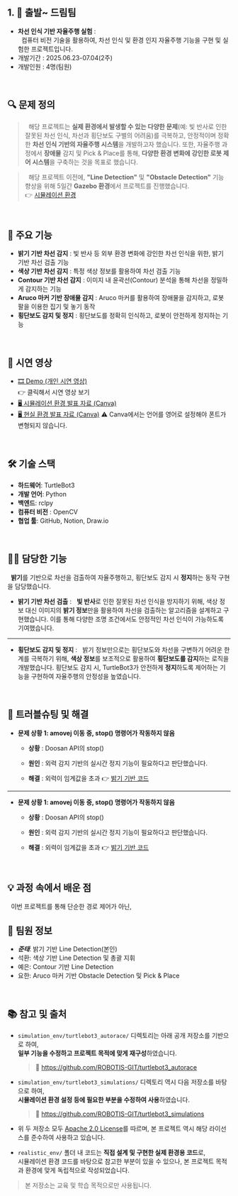 ## 1. 🚗 출발~ 드림팀
- **차선 인식 기반 자율주행 실험** :  
  &nbsp;&nbsp;컴퓨터 비전 기술을 활용하여, 차선 인식 및 환경 인지 자율주행 기능을 구현 및 실험한 프로젝트입니다.
- 개발기간 : 2025.06.23-07.04(2주) 
- 개발인원 : 4명(팀원) 
<br />

## 🔍 문제 정의
> &nbsp;&nbsp;해당 프로젝트는 **실제 환경에서 발생할 수 있는 다양한 문제**(예: 빛 반사로 인한 잘못된 차선 인식, 차선과 횡단보도 구별의 어려움)를 극복하고, 
안정적이며 정확한 **차선 인식 기반의 자율주행 시스템**을 개발하고자 했습니다. 또한, 자율주행 과정에서 **장애물** 감지 및 Pick & Place를 통해, **다양한 환경 변화에 강인한 로봇 제어 시스템**을 구축하는 것을 목표로 했습니다.

> &nbsp;&nbsp;해당 프로젝트 이전에, **"Line Detection"** 및 **"Obstacle Detection"** 기능 향상을 위해 5일간 **Gazebo 환경**에서 프로젝트를 진행했습니다.  
👉 [시뮬레이션 환경](https://github.com/juntae02/go_dream-team/tree/main/simulation_env)
<br />

## 📌 주요 기능
- **밝기 기반 차선 감지** : 빛 반사 등 외부 환경 변화에 강인한 차선 인식을 위한, 밝기 기반 차선 검출 기능
- **색상 기반 차선 감지** : 특정 색상 정보를 활용하여 차선 검출 기능
- **Contour 기반 차선 감지** : 이미지 내 윤곽선(Contour) 분석을 통해 차선을 정밀하게 감지하는 기능
- **Aruco 마커 기반 장애물 감지** : Aruco 마커를 활용하여 장애물을 감지하고, 로봇 팔을 이용한 집기 및 놓기 동작 
- **횡단보도 감지 및 정지** : 횡단보도를 정확히 인식하고, 로봇이 안전하게 정지하는 기능
<br />

## 🎥 시연 영상
- [🎞️ Demo (개인 시연 영상)](https://www.youtube.com/watch?v=1DT9jmcWfok)  
👉 클릭해서 시연 영상 보기
- [🖥️ 시뮬레이션 환경 발표 자료 (Canva)](https://www.canva.com/design/DAGt2sLx8RI/VkKIgs1l_i8HXuTRUbE8JQ/edit?utm_content=DAGt2sLx8RI&utm_campaign=designshare&utm_medium=link2&utm_source=sharebutton)
- [🖥️ 현실 환경 발표 자료 (Canva)](https://www.canva.com/design/DAGt2kunhJg/goZzTe1LCq2qbrLk0cxp_A/edit?utm_content=DAGt2kunhJg&utm_campaign=designshare&utm_medium=link2&utm_source=sharebutton)
⚠️ Canva에서는 언어를 영어로 설정해야 폰트가 변형되지 않습니다.  
<br />

## 🛠️ 기술 스택
- **하드웨어**: TurtleBot3
- **개발 언어**: Python 
- **백엔드**: rclpy
- **컴퓨터 비전** : OpenCV
- **협업 툴**: GitHub, Notion, Draw.io
<br />

## 👨‍💻 담당한 기능
&nbsp;&nbsp;**밝기**를 기반으로 차선을 검출하여 자율주행하고, 횡단보도 감지 시 **정지**하는 동작 구현을 담당했습니다.

- **밝기 기반 차선 검출** :
  &nbsp;&nbsp;**빛 반사**로 인한 잘못된 차선 인식을 방지하기 위해, 색상 정보 대신 이미지의 **밝기 정보**만을 활용하여 차선을 검출하는 알고리즘을 설계하고 구현했습니다. 이를 통해 다양한 조명 조건에서도 안정적인 차선 인식이 가능하도록 기여했습니다.  
---

- **횡단보도 감지 및 정지** :
  &nbsp;&nbsp;밝기 정보만으로는 횡단보도와 차선을 구변하기 어려운 한계를 극복하기 위해, **색상 정보**를 보조적으로 활용하여 **횡단보도를 감지**하는 로직을 개발했습니다. 횡단보도 감지 시, TurtleBot3가 안전하게 **정지**하도록 제어하는 기능을 구현하여 자율주행의 안정성을 높였습니다.
<br />

## 🤔 트러블슈팅 및 해결 

- **문제 상황 1: amovej 이동 중, stop() 명령어가 작동하지 않음**
  - **상황** : Doosan API의 stop()
    
  - **원인** : 외력 감지 기반의 실시간 정지 기능이 필요하다고 판단했습니다.
    
  - **해결** : 외력이 임계값을 초과
  👉 [밝기 기반 코드](https://github.com/juntae02/go_dream-team/blob/main/realistic_env/lane_detect/brightness_lane_detect.py)
---

- **문제 상황 1: amovej 이동 중, stop() 명령어가 작동하지 않음**
  - **상황** : Doosan API의 stop()
    
  - **원인** : 외력 감지 기반의 실시간 정지 기능이 필요하다고 판단했습니다.
    
  - **해결** : 외력이 임계값을 초과
  👉 [밝기 기반 코드]()
<br />

## 💡 과정 속에서 배운 점
&nbsp;&nbsp;이번 프로젝트를 통해 단순한 경로 제어가 아닌, 
<br />

## 🤝 팀원 정보
- ***준태***: 밝기 기반 Line Detection(본인)   
- 석환: 색상 기반 Line Detection 및 총괄 지휘
- 예은: Contour 기반 Line Detection 
- 요한: Aruco 마커 기반 Obstacle Detection 및 Pick & Place 
<br />

## 📚 참고 및 출처

- `simulation_env/turtlebot3_autorace/` 디렉토리는 아래 공개 저장소를 기반으로 하여,  
  **일부 기능을 수정하고 프로젝트 목적에 맞게 재구성**하였습니다.  
  > 🔗 https://github.com/ROBOTIS-GIT/turtlebot3_autorace

- `simulation_env/turtlebot3_simulations/` 디렉토리 역시 다음 저장소를 바탕으로 하여,  
  **시뮬레이션 환경 설정 등에 필요한 부분을 수정하여 사용**하였습니다.  
  > 🔗 https://github.com/ROBOTIS-GIT/turtlebot3_simulations

- 위 두 저장소 모두 [Apache 2.0 License](https://www.apache.org/licenses/LICENSE-2.0.html)를 따르며, 본 프로젝트 역시 해당 라이선스를 준수하여 사용하고 있습니다.

- `realistic_env/` 폴더 내 코드는 **직접 설계 및 구현한 실제 환경용 코드**로,  
  시뮬레이션 환경 코드를 바탕으로 참고한 부분이 있을 수 있으나, 본 프로젝트 목적과 환경에 맞게 독립적으로 작성되었습니다.

> 본 저장소는 교육 및 학습 목적으로만 사용됩니다.
